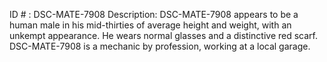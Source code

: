 ID # : DSC-MATE-7908
Description: DSC-MATE-7908 appears to be a human male in his mid-thirties of average height and weight, with an unkempt appearance. He wears normal glasses and a distinctive red scarf. DSC-MATE-7908 is a mechanic by profession, working at a local garage.